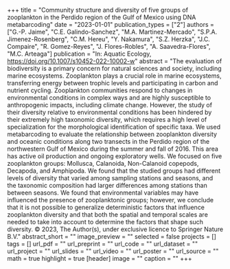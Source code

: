 +++
title = "Community structure and diversity of five groups of zooplankton in the Perdido region of the Gulf of Mexico using DNA metabarcoding"
date = "2023-01-01"
publication_types = ["2"]
authors = ["G.-P. Jaime", "C.E. Galindo-Sanchez", "M.A. Martinez-Mercado", "S.P.A. Jimenez-Rosenberg", "C.M. Hereu", "Y. Nakamura", "S.Z. Herzka", "J.C. Compaire", "R. Gomez-Reyes", "J. Flores-Robles", "A. Saavedra-Flores", "M.C. Arteaga"]
publication = "In: Aquatic Ecology, https://doi.org/10.1007/s10452-022-10002-w"
abstract = "The evaluation of biodiversity is a primary concern for natural sciences and society, including marine ecosystems. Zooplankton plays a crucial role in marine ecosystems, transferring energy between trophic levels and participating in carbon and nutrient cycling. Zooplankton communities respond to changes in environmental conditions in complex ways and are highly susceptible to anthropogenic impacts, including climate change. However, the study of their diversity relative to environmental conditions has been hindered by their extremely high taxonomic diversity, which requires a high level of specialization for the morphological identification of specific taxa. We used metabarcoding to evaluate the relationship between zooplankton diversity and oceanic conditions along two transects in the Perdido region of the northwestern Gulf of Mexico during the summer and fall of 2016. This area has active oil production and ongoing exploratory wells. We focused on five zooplankton groups: Mollusca, Calanoida, Non-Calanoid copepods, Decapoda, and Amphipoda. We found that the studied groups had different levels of diversity that varied among sampling stations and seasons, and the taxonomic composition had larger differences among stations than between seasons. We found that environmental variables may have influenced the presence of zooplanktonic groups; however, we conclude that it is not possible to generalize deterministic factors that influence zooplankton diversity and that both the spatial and temporal scales are needed to take into account to determine the factors that shape such diversity. © 2023, The Author(s), under exclusive licence to Springer Nature B.V."
abstract_short = ""
image_preview = ""
selected = false
projects = []
tags = []
url_pdf = ""
url_preprint = ""
url_code = ""
url_dataset = ""
url_project = ""
url_slides = ""
url_video = ""
url_poster = ""
url_source = ""
math = true
highlight = true
[header]
image = ""
caption = ""
+++
